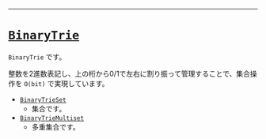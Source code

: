 _____

# [`BinaryTrie`](https://github.com/titan-23/Library_py/blob/main/DataStructures/BinaryTrie)

`BinaryTrie` です。

整数を2進数表記し、上の桁から0/1で左右に割り振って管理することで、集合操作を `O(bit)` で実現しています。


- [`BinaryTrieSet`](BinaryTrieSet.md)
  - 集合です。
- [`BinaryTrieMultiset`](BinaryTrieMultiset.md)
  - 多重集合です。

